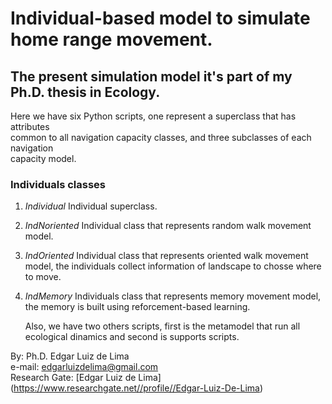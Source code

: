 Individual-based model to simulate home range movement.  
=======================================================
## The present simulation model it's part of my Ph.D. thesis in Ecology.

Here we have six Python scripts, one represent a superclass that has attributes  
common to all navigation capacity classes, and three subclasses of each navigation  
capacity model.  

### Individuals classes
1. *Individual*
    Individual superclass.

2. *IndNoriented*
    Individual class that represents random walk movement model.

3. *IndOriented*
   Individual class that represents oriented walk movement model,
   the individuals collect information of landscape to chosse where to move.

4. *IndMemory*
    Individuals class that represents memory movement model,
   the memory is built using reforcement-based learning.  

   Also, we have two others scripts, first is the metamodel that run all ecological dinamics
   and second is supports scripts.
   
By: Ph.D. Edgar Luiz de Lima  
e-mail: edgarluizdelima@gmail.com  
Research Gate: [Edgar Luiz de Lima] (https://www.researchgate.net//profile//Edgar-Luiz-De-Lima)
